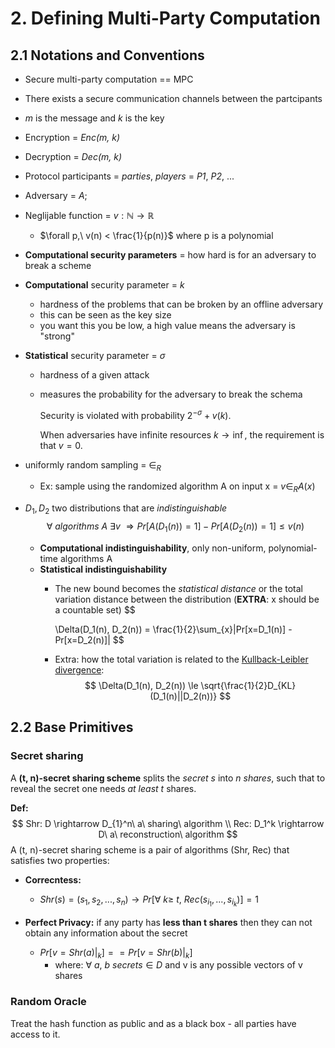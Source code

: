 # 2. Defining Multi-Party Computation

## 2.1 Notations and Conventions

- Secure multi-party computation == MPC
- There exists a secure communication channels between the partcipants
- *m* is the message and *k* is the key
- Encryption = *Enc(m, k)*
- Decryption = *Dec(m, k)*
- Protocol participants = *parties*, *players* = *P1*, *P2*, ...
- Adversary = *A*;
- Neglijable function = $v : \mathbb{N} \rightarrow \mathbb{R}$
  - $\forall p,\ v(n) < \frac{1}{p(n)}$ where p is a polynomial
- **Computational security parameters** = how hard is for an adversary to break a scheme
- **Computational** security parameter = $k$
  - hardness of the problems that can be broken by an offline adversary
  - this can be seen as the key size
  - you want this you be low, a high value means the adversary is "strong"
- **Statistical** security parameter = $\sigma$
  - hardness of a given attack
  - measures the probability for the adversary to break the schema

    Security is violated with probability $2^{-\sigma} + v(k)$.

    When adversaries have infinite resources $k \rightarrow \inf$, the requirement is that $v = 0$.

- uniformly random sampling = $\in_{R}$
  - Ex: sample using the randomized algorithm A on input x = $v \in_{R}A(x)$
- $D_1,D_2$ two distributions that are *indistinguishable*
  $$
  \forall\ algorithms\ A \ \exists v\ \Longrightarrow Pr[A(D_1(n)) = 1] - Pr[A(D_2(n)) = 1] \le v(n)
  $$
  - **Computational indistinguishability**, only non-uniform, polynomial-time algorithms A
  - **Statistical indistinguishability**
    - The new bound becomes the *statistical distance* or the total variation distance between the distribution (**EXTRA**: x should be a countable set)
    $$

        \Delta(D_1(n), D_2(n)) = \frac{1}{2}\sum_{x}|Pr[x=D_1(n)] - Pr[x=D_2(n)]|
    $$
    - Extra: how the total variation is related to the [Kullback-Leibler divergence](https://www.countbayesie.com/blog/2017/5/9/kullback-leibler-divergence-explained):
    $$
         \Delta(D_1(n), D_2(n)) \le \sqrt{\frac{1}{2}D_{KL}(D_1(n)||D_2(n))}
    $$

## 2.2 Base Primitives

### Secret sharing

A **(t, n)-secret sharing scheme** splits the *secret s* into *n shares*, such that to reveal the secret one needs *at least t* shares.

**Def:**
  $$
    Shr: D \rightarrow D_{1}^n\ a\ sharing\ algorithm 
    \\
    Rec: D_1^k \rightarrow D\ a\ reconstruction\ algorithm
  $$
  A (t, n)-secret sharing scheme is a pair of algorithms (Shr, Rec) that satisfies two properties:

- **Correcntess:**
  - $Shr(s) = (s_1, s_2, ..., s_n) \rightarrow Pr[\forall\ k \ge\ t,\ Rec(s_{i_1}, ..., s_{i_k})] = 1$

- **Perfect Privacy:** if any party has **less than t shares** then they can not obtain any information about the secret
  - $Pr[v = Shr(a)|_k] == Pr[v = Shr(b)|_k]$
    - where: $\forall\ a,\ b\ secrets \in D$ and v is any possible vectors of v shares

### Random Oracle
  Treat the hash function as public and as a black box - all parties have access to it.
